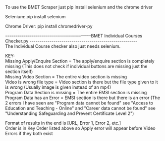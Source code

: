 To use the BMET Scraper just pip install selenium and the chrome driver

Selenium:
pip install selenium

Chrome Driver:
pip install chromedriver-py

-------------------------------------------BMET Individual Courses Checker.py ------------------------------------------------------  
The Individual Course checker also just needs selenium.

KEY:  
Missing Apply/Enquire Section = The apply/enquire section is completely missing (This does not check if individual buttons are missing just the section itself)  
Missing Video Section = The entire video section is missing  
Video is wrong file type = Video section is there but the file type given to it is wrong (Usually image is given instead of an mp4)  
Program Data Section is missing = The entire EMSI section is missing  
Program Data has an Error = EMSI section is there but there is an error (The 2 errors I have seen are "Program data cannot be found" see "Access to Education and Teaching - Online" and "Career data cannot be found" see "Understanding Safeguarding and Prevent Certificate Level 2")

Format of results in the end is [URL, Error 1, Error 2, etc.]   
Order is in Key Order listed above so Apply error will appear before Video Errors if they both exist

